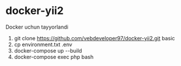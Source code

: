 # docker-yii2
Docker uchun tayyorlandi
1. git clone https://github.com/vebdeveloper97/docker-yii2.git basic
2. cp environment.txt .env
3. docker-compose up --build
4. docker-compose exec php bash

